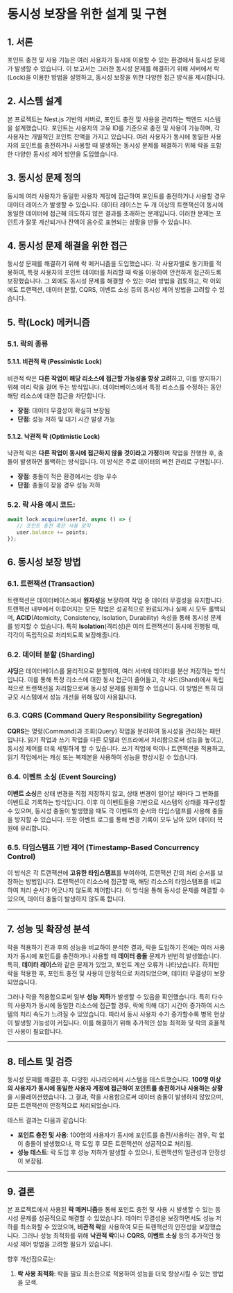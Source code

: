 # 동시성 보장을 위한 설계 및 구현

## 1. 서론
포인트 충전 및 사용 기능은 여러 사용자가 동시에 이용할 수 있는 환경에서 동시성 문제가 발생할 수 있습니다. 이 보고서는 그러한 동시성 문제를 해결하기 위해 서버에서 락(Lock)을 이용한 방법을 설명하고, 동시성 보장을 위한 다양한 접근 방식을 제시합니다.

## 2. 시스템 설계
본 프로젝트는 Nest.js 기반의 서버로, 포인트 충전 및 사용을 관리하는 백엔드 시스템을 설계했습니다. 포인트는 사용자의 고유 ID를 기준으로 충전 및 사용이 가능하며, 각 사용자는 개별적인 포인트 잔액을 가지고 있습니다. 여러 사용자가 동시에 동일한 사용자의 포인트를 충전하거나 사용할 때 발생하는 동시성 문제를 해결하기 위해 락을 포함한 다양한 동시성 제어 방안을 도입했습니다.

## 3. 동시성 문제 정의
동시에 여러 사용자가 동일한 사용자 계정에 접근하여 포인트를 충전하거나 사용할 경우 데이터 레이스가 발생할 수 있습니다. 데이터 레이스는 두 개 이상의 트랜잭션이 동시에 동일한 데이터에 접근해 의도하지 않은 결과를 초래하는 문제입니다. 이러한 문제는 포인트가 잘못 계산되거나 잔액이 음수로 표현되는 상황을 만들 수 있습니다.

## 4. 동시성 문제 해결을 위한 접근
동시성 문제를 해결하기 위해 락 메커니즘을 도입했습니다. 각 사용자별로 동기화를 적용하여, 특정 사용자의 포인트 데이터를 처리할 때 락을 이용하여 안전하게 접근하도록 보장했습니다. 그 외에도 동시성 문제를 해결할 수 있는 여러 방법을 검토하고, 락 이외에도 트랜잭션, 데이터 분할, CQRS, 이벤트 소싱 등의 동시성 제어 방법을 고려할 수 있습니다.

## 5. 락(Lock) 메커니즘

### 5.1. 락의 종류

#### 5.1.1. 비관적 락 (Pessimistic Lock)
비관적 락은 **다른 작업이 해당 리소스에 접근할 가능성을 항상 고려**하고, 이를 방지하기 위해 미리 락을 걸어 두는 방식입니다. 데이터베이스에서 특정 리소스를 수정하는 동안 해당 리소스에 대한 접근을 차단합니다.

- **장점**: 데이터 무결성이 확실히 보장됨
- **단점**: 성능 저하 및 대기 시간 발생 가능

#### 5.1.2. 낙관적 락 (Optimistic Lock)
낙관적 락은 **다른 작업이 동시에 접근하지 않을 것이라고 가정**하며 작업을 진행한 후, 충돌이 발생하면 롤백하는 방식입니다. 이 방식은 주로 데이터의 버전 관리로 구현됩니다.

- **장점**: 충돌이 적은 환경에서는 성능 우수
- **단점**: 충돌이 잦을 경우 성능 저하

### 5.2. 락 사용 예시 코드:
```typescript
await lock.acquire(userId, async () => {
   // 포인트 충전 혹은 사용 로직
   user.balance += points;
});
```
## 6. 동시성 보장 방법

### 6.1. 트랜잭션 (Transaction)
트랜잭션은 데이터베이스에서 **원자성**을 보장하여 작업 중 데이터 무결성을 유지합니다. 트랜잭션 내부에서 이루어지는 모든 작업은 성공적으로 완료되거나 실패 시 모두 롤백되며, **ACID**(Atomicity, Consistency, Isolation, Durability) 속성을 통해 동시성 문제를 방지할 수 있습니다. 특히 **Isolation**(격리성)은 여러 트랜잭션이 동시에 진행될 때, 각각이 독립적으로 처리되도록 보장해줍니다.

### 6.2. 데이터 분할 (Sharding)
**샤딩**은 데이터베이스를 물리적으로 분할하여, 여러 서버에 데이터를 분산 저장하는 방식입니다. 이를 통해 특정 리소스에 대한 동시 접근이 줄어들고, 각 샤드(Shard)에서 독립적으로 트랜잭션을 처리함으로써 동시성 문제를 완화할 수 있습니다. 이 방법은 특히 대규모 시스템에서 성능 개선을 위해 많이 사용됩니다.

### 6.3. CQRS (Command Query Responsibility Segregation)
**CQRS**는 명령(Command)과 조회(Query) 작업을 분리하여 동시성을 관리하는 패턴입니다. 읽기 작업과 쓰기 작업을 다른 모델과 인프라에서 처리함으로써 성능을 높이고, 동시성 제어를 더욱 세밀하게 할 수 있습니다. 쓰기 작업에 락이나 트랜잭션을 적용하고, 읽기 작업에서는 캐싱 또는 복제본을 사용하여 성능을 향상시킬 수 있습니다.

### 6.4. 이벤트 소싱 (Event Sourcing)
**이벤트 소싱**은 상태 변경을 직접 저장하지 않고, 상태 변경이 일어날 때마다 그 변화를 이벤트로 기록하는 방식입니다. 이후 이 이벤트들을 기반으로 시스템의 상태를 재구성할 수 있으며, 동시성 충돌이 발생했을 때도 각 이벤트의 순서와 타임스탬프를 사용해 충돌을 방지할 수 있습니다. 또한 이벤트 로그를 통해 변경 기록이 모두 남아 있어 데이터 복원에 유리합니다.

### 6.5. 타임스탬프 기반 제어 (Timestamp-Based Concurrency Control)
이 방식은 각 트랜잭션에 **고유한 타임스탬프**를 부여하여, 트랜잭션 간의 처리 순서를 보장하는 방법입니다. 트랜잭션이 리소스에 접근할 때, 해당 리소스의 타임스탬프를 비교하여 처리 순서가 어긋나지 않도록 제어합니다. 이 방식을 통해 동시성 문제를 해결할 수 있으며, 데이터 충돌이 발생하지 않도록 합니다.

---

## 7. 성능 및 확장성 분석
락을 적용하기 전과 후의 성능을 비교하여 분석한 결과, 락을 도입하기 전에는 여러 사용자가 동시에 포인트를 충전하거나 사용할 때 **데이터 충돌** 문제가 빈번히 발생했습니다. 특히, **데이터 레이스**와 같은 문제가 있었고, 포인트 계산 오류가 나타났습니다. 하지만 락을 적용한 후, 포인트 충전 및 사용이 안정적으로 처리되었으며, 데이터 무결성이 보장되었습니다.

그러나 락을 적용함으로써 일부 **성능 저하**가 발생할 수 있음을 확인했습니다. 특히 다수의 사용자가 동시에 동일한 리소스에 접근할 경우, 락에 의해 대기 시간이 증가하여 시스템의 처리 속도가 느려질 수 있었습니다. 따라서 동시 사용자 수가 증가할수록 병목 현상이 발생할 가능성이 커집니다. 이를 해결하기 위해 추가적인 성능 최적화 및 락의 효율적인 사용이 필요합니다.

---

## 8. 테스트 및 검증
동시성 문제를 해결한 후, 다양한 시나리오에서 시스템을 테스트했습니다. **100명 이상의 사용자가 동시에 동일한 사용자 계정에 접근하여 포인트를 충전하거나 사용하는 상황**을 시뮬레이션했습니다. 그 결과, 락을 사용함으로써 데이터 충돌이 발생하지 않았으며, 모든 트랜잭션이 안정적으로 처리되었습니다.

테스트 결과는 다음과 같습니다:
- **포인트 충전 및 사용**: 100명의 사용자가 동시에 포인트를 충전/사용하는 경우, 락 없이 충돌이 발생했으나, 락 도입 후 모든 트랜잭션이 성공적으로 처리됨.
- **성능 테스트**: 락 도입 후 성능 저하가 발생할 수 있으나, 트랜잭션의 일관성과 안정성이 보장됨.

---

## 9. 결론
본 프로젝트에서 사용된 **락 메커니즘**을 통해 포인트 충전 및 사용 시 발생할 수 있는 동시성 문제를 성공적으로 해결할 수 있었습니다. 데이터 무결성을 보장하면서도 성능 저하를 최소화할 수 있었으며, **비관적 락**을 사용하여 모든 트랜잭션의 안전성을 보장했습니다. 그러나 성능 최적화를 위해 **낙관적 락**이나 **CQRS**, **이벤트 소싱** 등의 추가적인 동시성 제어 방법을 고려할 필요가 있습니다.

향후 개선점으로는:
1. **락 사용 최적화**: 락을 필요 최소한으로 적용하여 성능을 더욱 향상시킬 수 있는 방법을 모색.

